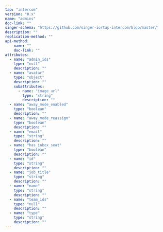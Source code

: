 ```yaml
---
tap: "intercom"
version: "0.x"
name: "admins"
doc-link: ""
singer-schema: "https://github.com/singer-io/tap-intercom/blob/master/tap_intercom/schemas/admins.json"
description: ""
replication-method: ""
api-method:
    name: ""
    doc-link: ""
attributes:
  - name: "admin_ids"
    type: "null"
    description: ""
  - name: "avatar"
    type: "object"
    description: ""
    subattributes:
      - name: "image_url"
        type: "string"
        description: ""
  - name: "away_mode_enabled"
    type: "boolean"
    description: ""
  - name: "away_mode_reassign"
    type: "boolean"
    description: ""
  - name: "email"
    type: "string"
    description: ""
  - name: "has_inbox_seat"
    type: "boolean"
    description: ""
  - name: "id"
    type: "string"
    description: ""
  - name: "job_title"
    type: "string"
    description: ""
  - name: "name"
    type: "string"
    description: ""
  - name: "team_ids"
    type: "null"
    description: ""
  - name: "type"
    type: "string"
    description: ""
---
```


